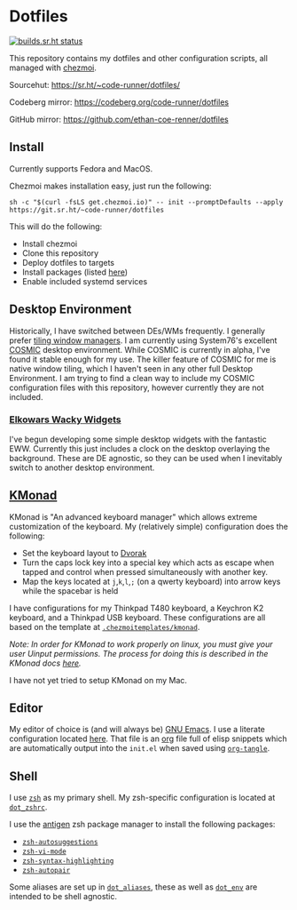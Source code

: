 # Dotfiles
[![builds.sr.ht status](https://builds.sr.ht/~code-runner/dotfiles.svg)](https://builds.sr.ht/~code-runner/dotfiles?)

This repository contains my dotfiles and other configuration scripts, all managed with [chezmoi](https://www.chezmoi.io/).

Sourcehut: https://sr.ht/~code-runner/dotfiles/

Codeberg mirror: https://codeberg.org/code-runner/dotfiles

GitHub mirror: https://github.com/ethan-coe-renner/dotfiles

## Install
Currently supports Fedora and MacOS. 

Chezmoi makes installation easy, just run the following:
```
sh -c "$(curl -fsLS get.chezmoi.io)" -- init --promptDefaults --apply https://git.sr.ht/~code-runner/dotfiles
```

This will do the following:
- Install chezmoi
- Clone this repository
- Deploy dotfiles to targets
- Install packages (listed [here](./.chezmoidata/packages.yaml))
- Enable included systemd services

## Desktop Environment
Historically, I have switched between DEs/WMs frequently.
I generally prefer [tiling window managers](https://en.wikipedia.org/wiki/Tiling_window_manager).
I am currently using System76's excellent [COSMIC](https://system76.com/cosmic) desktop environment.
While COSMIC is currently in alpha, I've found it stable enough for my use.
The killer feature of COSMIC for me is native window tiling, which I haven't seen in any other full Desktop Environment.
I am trying to find a clean way to include my COSMIC configuration files with this repository, however currently they are not included.

### [Elkowars Wacky Widgets](https://github.com/elkowar/eww)
I've begun developing some simple desktop widgets with the fantastic EWW.
Currently this just includes a clock on the desktop overlaying the background.
These are DE agnostic, so they can be used when I inevitably switch to another desktop environment.

## [KMonad](https://github.com/kmonad/kmonad)
KMonad is "An advanced keyboard manager" which allows extreme customization of the keyboard.
My (relatively simple) configuration does the following:
- Set the keyboard layout to [Dvorak](https://en.wikipedia.org/wiki/Dvorak_keyboard_layout)
- Turn the caps lock key into a special key which acts as escape when tapped and control when pressed simultaneously with another key.
- Map the keys located at `j`,`k`,`l`,`;` (on a qwerty keyboard) into arrow keys while the spacebar is held

I have configurations for my Thinkpad T480 keyboard, a Keychron K2 keyboard, and a Thinkpad USB keyboard. These configurations are all based on the template at [`.chezmoitemplates/kmonad`](./.chezmoitemplates/kmonad).

*Note: In order for KMonad to work properly on linux, you must give your user Uinput permissions.
The process for doing this is described in the KMonad docs [here](https://github.com/kmonad/kmonad/blob/master/doc/faq.md#q-how-do-i-get-uinput-permissions).*

I have not yet tried to setup KMonad on my Mac.

## Editor
My editor of choice is (and will always be) [GNU Emacs](https://www.gnu.org/software/emacs/).
I use a literate configuration located [here](./dot_emacs.d/emacs.org).
That file is an [org](https://orgmode.org/) file full of elisp snippets which are automatically output into the `init.el` when saved using [`org-tangle`](https://orgmode.org/manual/Extracting-Source-Code.html).

## Shell
I use [`zsh`](https://www.zsh.org/) as my primary shell.
My zsh-specific configuration is located at [`dot_zshrc`](./dot_zshrc).

I use the [antigen](https://github.com/zsh-users/antigen) zsh package manager to install the following packages:
- [`zsh-autosuggestions`](https://github.com/zsh-users/zsh-autosuggestions)
- [`zsh-vi-mode`](https://github.com/jeffreytse/zsh-vi-mode)
- [`zsh-syntax-highlighting`](https://github.com/zsh-users/zsh-syntax-highlighting)
- [`zsh-autopair`](https://github.com/hlissner/zsh-autopair)

Some aliases are set up in [`dot_aliases`](./dot_aliases), these as well as [`dot_env`](./dot_env) are intended to be shell agnostic.

